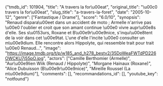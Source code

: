 {"tmdb_id": 101904, "title": "A travers la for\u00eat", "original_title": "\u00c0 travers la for\u00eat", "slug_title": "a-travers-la-foret", "date": "2005-10-12", "genre": ["Fantastique / Drame"], "score": "6.0/10", "synopsis": "Renaud dispara\u00eet dans un accident de moto ; Armelle n'arrive pas \u00e0 l'oublier et croit que son amant continue \u00e0 vivre aupr\u00e8s d'elle. Ses s\u0153urs, Roxane et B\u00e9r\u00e9nice, s'inqui\u00e8tent de la voir dans cet \u00e9tat. L'une d'elle l'incite \u00e0 consulter un m\u00e9dium. Elle rencontre alors Hippolyte, qui ressemble trait pour trait \u00e0 Renaud...", "image": "https://image.tmdb.org/t/p/w185_and_h278_bestv2/35DoWeaFWTdPD226OWCKU7j55pO.jpg", "actors": ["Camille Berthomier (Armelle)", "Aur\u00e9lien Wiik (Renaud / Hippolyte)", "Morgane Hainaux (Roxane)", "Alice Dubuisson (B\u00e9r\u00e9nice)", "Mireille Roussel (La m\u00e9dium)"], "comments": [], "recommandations_id": [], "youtube_key": "notfound"}